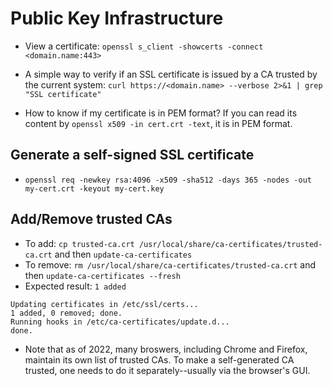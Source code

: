 # Public Key Infrastructure

* View a certificate: `openssl s_client -showcerts -connect <domain.name:443>`

* A simple way to verify if an SSL certificate is issued by a CA trusted by the current system:
`curl https://<domain.name> --verbose 2>&1 | grep "SSL certificate"`

* How to know if my certificate is in PEM format? If you can read its content by `openssl x509 -in cert.crt -text`,
it is in PEM format.

## Generate a self-signed SSL certificate

* `openssl req -newkey rsa:4096 -x509 -sha512 -days 365 -nodes -out my-cert.crt -keyout my-cert.key`


## Add/Remove trusted CAs

* To add: `cp trusted-ca.crt /usr/local/share/ca-certificates/trusted-ca.crt`
and then `update-ca-certificates`
* To remove: `rm /usr/local/share/ca-certificates/trusted-ca.crt` and then
`update-ca-certificates --fresh`
* Expected result: `1 added`
```
Updating certificates in /etc/ssl/certs...
1 added, 0 removed; done.
Running hooks in /etc/ca-certificates/update.d...
done.
```
  * Note that as of 2022, many broswers, including Chrome and Firefox, maintain its own list of trusted CAs. To make
    a self-generated CA trusted, one needs to do it separately--usually via the browser's GUI.